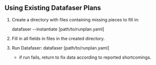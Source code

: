 Using Existing Datafaser Plans
------------------------------

 1. Create a directory with files containing missing pieces to fill in:

    datafaser --instantiate [path/to/runplan.yaml]

 2. Fill in all fields in files in the created directory.
 3. Run Datafaser: datafaser [path/to/runplan.yaml]

    - if run fails, return to fix data according to reported shortcomings.

